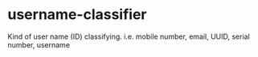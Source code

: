 # username-classifier
Kind of user name (ID) classifying.  i.e. mobile number, email, UUID, serial number, username
